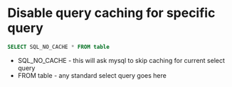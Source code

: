 # Disable query caching for specific query

```sql
SELECT SQL_NO_CACHE * FROM table
```

- SQL_NO_CACHE - this will ask mysql to skip caching for current select query
- FROM table - any standard select query goes here

